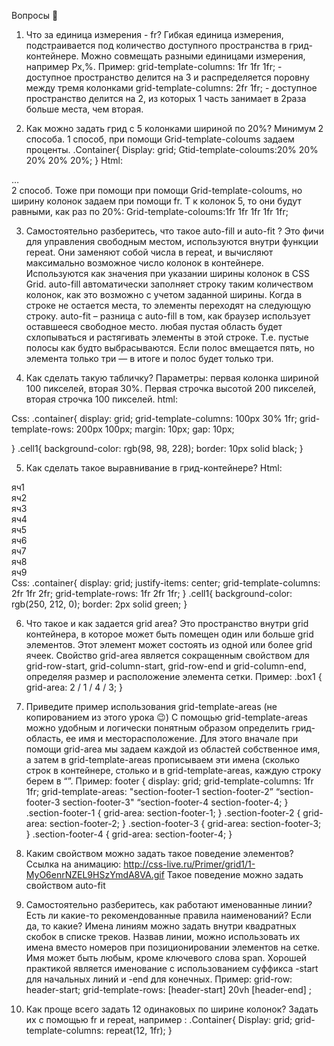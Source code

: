 Вопросы 💎
1.	Что за единица измерения - fr?
Гибкая единица измерения, подстраивается под количество доступного пространства в грид-контейнере. Можно совмещать разными единицами измерения, например Px,%.
Пример: grid-template-columns: 1fr 1fr 1fr; - доступное пространство делится на 3 и распределяется поровну между тремя колонками
grid-template-columns: 2fr 1fr; - доступное пространство делится на 2, из которых 1 часть занимает в 2раза больше места, чем вторая. 

2.	Как можно задать грид с 5 колонками шириной по 20%? Минимум 2 способа.
1 способ, при помощи Grid-template-coloums задаем проценты. 
.Container{
Display: grid;
Gtid-template-coloums:20% 20% 20% 20% 20%;
}
Html:
<div class=”container”>
 	<div class=”cell1”></div>
…
</div>
2 способ.  Тоже при помощи при помощи Grid-template-coloums, но ширину колонок задаем при помощи fr. Т к колонок 5, то они будут равными, как раз по 20%:
Grid-template-coloums:1fr 1fr 1fr 1fr 1fr;

3.	Самостоятельно разберитесь, что такое auto-fill и auto-fit ?
Это фичи для управления свободным местом, используются внутри функции repeat. Они заменяют собой числа в repeat, и вычисляют максимально возможное число колонок в контейнере. Используются как значения при указании ширины колонок в CSS Grid.
auto-fill  автоматически заполняет строку таким количеством колонок, как это возможно с учетом заданной ширины. Когда в строке не остается места, то элементы переходят на следующую строку.
auto-fit – разница с auto-fill  в том, как браузер использует оставшееся свободное место. любая пустая область будет схлопываться и растягивать элементы в этой строке. Т.е. пустые полосы как будто выбрасываются. Если полос вмещается пять, но элемента только три — в итоге и полос будет только три.


4.	Как сделать такую табличку? Параметры: первая колонка шириной 100 пикселей, вторая 30%. Первая строчка высотой 200 пикселей, вторая строчка 100 пикселей.
 html:
<div class="container">
        <div class="cell1">
        </div>
        <div class="cell1">
        </div>
        <div class="cell1">
        </div>
        <div class="cell1">
        </div>
        <div class="cell1">
        </div>
        <div class="cell1">
        </div>
    </div>
Css:
.container{
    display: grid;
    grid-template-columns: 100px 30% 1fr;
    grid-template-rows: 200px 100px;
    margin: 10px;
    gap: 10px;
    
}
.cell1{
    background-color: rgb(98, 98, 228);
    border: 10px solid black;
}

5.	Как сделать такое выравнивание в грид-контейнере?
Html:
  <div class="container">
        <div class="cell1">
            яч1
        </div>
        <div class="cell1">
            яч2
        </div>
        <div class="cell1">
            яч3
        </div>
        <div class="cell1">
            яч4
        </div>
        <div class="cell1">
            яч5
        </div>
        <div class="cell1">
            яч6
        </div>
        <div class="cell1">
            яч7
        </div>
        <div class="cell1">
            яч8
        </div>
        <div class="cell1">
            яч9
        </div>
    </div>
Css:
.container{
    display: grid;
    justify-items: center;
    grid-template-columns: 2fr 1fr 2fr;
    grid-template-rows: 1fr 2fr 1fr;  
}
.cell1{
    background-color: rgb(250, 212, 0);
    border: 2px solid green;
}

6.	Что такое и как задается grid area?
Это пространство внутри grid контейнера, в которое может быть помещен один или больше grid элементов. Этот элемент может состоять из одной или более grid ячеек.
Свойство grid-area является сокращенным свойством для grid-row-start, grid-column-start, grid-row-end и grid-column-end, определяя размер и расположение элемента сетки.
Пример: .box1 { grid-area: 2 / 1 / 4 / 3; }
7.	Приведите пример использования grid-template-areas (не копированием из этого урока 😉)
C помощью grid-template-areas можно удобным и логически понятным образом определить грид-область, ее имя и месторасположение.
Для этого вначале при помощи grid-area мы задаем каждой из областей собственное имя, а затем в grid-template-areas прописываем эти имена (сколько строк в контейнере, столько и в grid-template-areas, каждую строку берем в “”. 
Пример:
footer {
    display: grid;
grid-template-columns: 1fr 1fr;
    grid-template-areas: "section-footer-1 section-footer-2” 
“section-footer-3 section-footer-3"
“section-footer-4 section-footer-4;
}
.section-footer-1 {
    grid-area: section-footer-1;
}
.section-footer-2 {
    grid-area: section-footer-2;
}
.section-footer-3 {
    grid-area: section-footer-3;
}
.section-footer-4 {
    grid-area: section-footer-4;
}
8.	Каким свойством можно задать такое поведение элементов?
Ссылка на анимацию: http://css-live.ru/Primer/grid1/1-MyO6enrNZEL9HSzYmdA8VA.gif
Такое поведение можно задать свойством auto-fit

9.	Самостоятельно разберитесь, как работают именованные линии? Есть ли какие-то рекомендованные правила наименований? Если да, то какие?
Имена линиям можно задать внутри квадратных скобок в списке треков. Назвав линии, можно использовать их имена вместо номеров при позиционировании элементов на сетке.
Имя может быть любым, кроме ключевого слова span.
Хорошей практикой является именование с использованием суффикса -start для начальных линий и -end для конечных. 
Пример: grid-row: header-start;
 grid-template-rows: [header-start] 20vh [header-end] ;

10.	Как проще всего задать 12 одинаковых по ширине колонок?
Задать их с помощью fr и repeat, например :
.Container{
Display: grid;
grid-template-columns: repeat(12, 1fr);
}